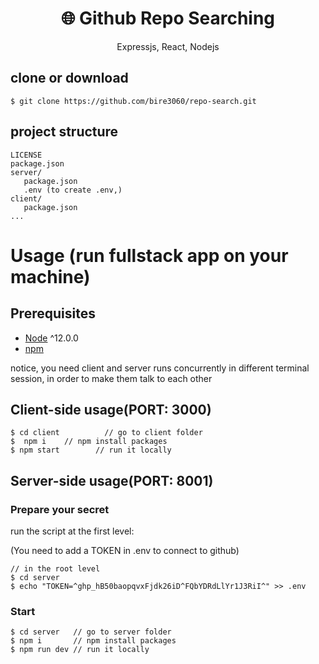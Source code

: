 <h1 align="center">
🌐 Github Repo Searching
</h1>
<p align="center">
 Expressjs, React, Nodejs
</p>




## clone or download
```terminal
$ git clone https://github.com/bire3060/repo-search.git

```

## project structure
```terminal
LICENSE
package.json
server/
   package.json
   .env (to create .env,)
client/
   package.json
...
```

# Usage (run fullstack app on your machine)

## Prerequisites
- [Node](https://nodejs.org/en/download/) ^12.0.0
- [npm](https://nodejs.org/en/download/package-manager/)

notice, you need client and server runs concurrently in different terminal session, in order to make them talk to each other

## Client-side usage(PORT: 3000)
```terminal
$ cd client          // go to client folder
$  npm i    // npm install packages
$ npm start        // run it locally

```

## Server-side usage(PORT: 8001)

### Prepare your secret

run the script at the first level:

(You need to add a TOKEN in .env to connect to github)

```terminal
// in the root level
$ cd server
$ echo "TOKEN=^ghp_hB50baopqvxFjdk26iD^FQbYDRdLlYr1J3RiI^" >> .env
```

### Start

```terminal
$ cd server   // go to server folder
$ npm i       // npm install packages
$ npm run dev // run it locally

```



